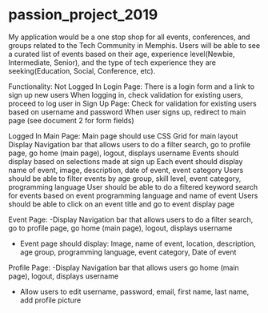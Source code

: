 # passion_project_2019
My application would be a one stop shop for all events, conferences, and groups related to the Tech Community in Memphis. Users will be able to see a curated list of events based on their age, experience level(Newbie, Intermediate, Senior), and the type of tech experience they are seeking(Education, Social, Conference, etc). 



Functionality:
Not Logged In
Login Page:
There is a login form and a link to sign up new users 
When logging in, check validation for existing users, proceed to log user in 
Sign Up Page:
Check for validation for existing users based on username and password
When user signs up, redirect to main page (see document 2 for form fields)

Logged In
Main Page:
Main page should use CSS Grid for main layout 
Display Navigation bar that allows users to do a filter search, go to profile page, go home (main page), logout, displays username
Events should display based on selections made at sign up
Each event should display name of event, image, description, date of event, event category
Users should be able to filter events by age group, skill level, event category, programming language 
User should be able to do a filtered keyword search for events based on event programming language and name of event
Users should be able to click on an event title and go to event display page 

Event Page:
-Display Navigation bar that allows users to do a filter search, go to profile page, go home (main page), logout, displays username
- Event page should display: Image, name of event, location, description, age group, programming language, event category, Date of event

Profile Page:
-Display Navigation bar that allows users go home (main page), logout, displays username
- Allow users to edit username, password, email, first name, last name, add profile picture

